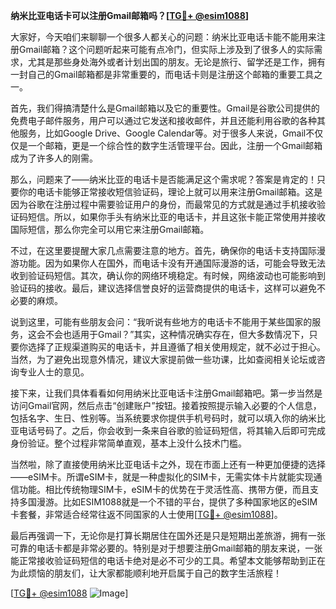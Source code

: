 **纳米比亚电话卡可以注册Gmail邮箱吗？[[TG💪+ @esim1088](https://t.me/s/esim1088)]**

大家好，今天咱们来聊聊一个很多人都关心的问题：纳米比亚电话卡能不能用来注册Gmail邮箱？这个问题听起来可能有点冷门，但实际上涉及到了很多人的实际需求，尤其是那些身处海外或者计划出国的朋友。无论是旅行、留学还是工作，拥有一封自己的Gmail邮箱都是非常重要的，而电话卡则是注册这个邮箱的重要工具之一。

首先，我们得搞清楚什么是Gmail邮箱以及它的重要性。Gmail是谷歌公司提供的免费电子邮件服务，用户可以通过它发送和接收邮件，并且还能利用谷歌的各种其他服务，比如Google Drive、Google Calendar等。对于很多人来说，Gmail不仅仅是一个邮箱，更是一个综合性的数字生活管理平台。因此，注册一个Gmail邮箱成为了许多人的刚需。

那么，问题来了——纳米比亚的电话卡是否能满足这个需求呢？答案是肯定的！只要你的电话卡能够正常接收短信验证码，理论上就可以用来注册Gmail邮箱。这是因为谷歌在注册过程中需要验证用户的身份，而最常见的方式就是通过手机接收验证码短信。所以，如果你手头有纳米比亚的电话卡，并且这张卡能正常使用并接收国际短信，那么你完全可以用它来注册Gmail邮箱。

不过，在这里要提醒大家几点需要注意的地方。首先，确保你的电话卡支持国际漫游功能。因为如果你人在国外，而电话卡没有开通国际漫游的话，可能会导致无法收到验证码短信。其次，确认你的网络环境稳定。有时候，网络波动也可能影响到验证码的接收。最后，建议选择信誉良好的运营商提供的电话卡，这样可以避免不必要的麻烦。

说到这里，可能有些朋友会问：“我听说有些地方的电话卡不能用于某些国家的服务，这会不会也适用于Gmail？”其实，这种情况确实存在，但大多数情况下，只要你选择了正规渠道购买的电话卡，并且遵循了相关使用规定，就不必过于担心。当然，为了避免出现意外情况，建议大家提前做一些功课，比如查阅相关论坛或咨询专业人士的意见。

接下来，让我们具体看看如何用纳米比亚电话卡注册Gmail邮箱吧。第一步当然是访问Gmail官网，然后点击“创建账户”按钮。接着按照提示输入必要的个人信息，包括名字、生日、性别等。当系统要求你提供手机号码时，就可以填入你的纳米比亚电话号码了。之后，你会收到一条来自谷歌的验证码短信，将其输入后即可完成身份验证。整个过程非常简单直观，基本上没什么技术门槛。

当然啦，除了直接使用纳米比亚电话卡之外，现在市面上还有一种更加便捷的选择——eSIM卡。所谓eSIM卡，就是一种虚拟化的SIM卡，无需实体卡片就能实现通信功能。相比传统物理SIM卡，eSIM卡的优势在于灵活性高、携带方便，而且支持多国漫游。比如ESIM1088就是一个不错的平台，提供了多种国家地区的eSIM卡套餐，非常适合经常往返不同国家的人士使用[[TG💪+ @esim1088](https://t.me/s/esim1088)]。

最后再强调一下，无论你是打算长期居住在国外还是只是短期出差旅游，拥有一张可靠的电话卡都是非常必要的。特别是对于想要注册Gmail邮箱的朋友来说，一张能正常接收验证码短信的电话卡绝对是必不可少的工具。希望本文能够帮助到正在为此烦恼的朋友们，让大家都能顺利地开启属于自己的数字生活旅程！

[[TG💪+ @esim1088](https://t.me/s/esim1088) ![Image](https://i.postimg.cc/4NQfJmqS/Snipaste-2025-05-13-00-14-12.png)]